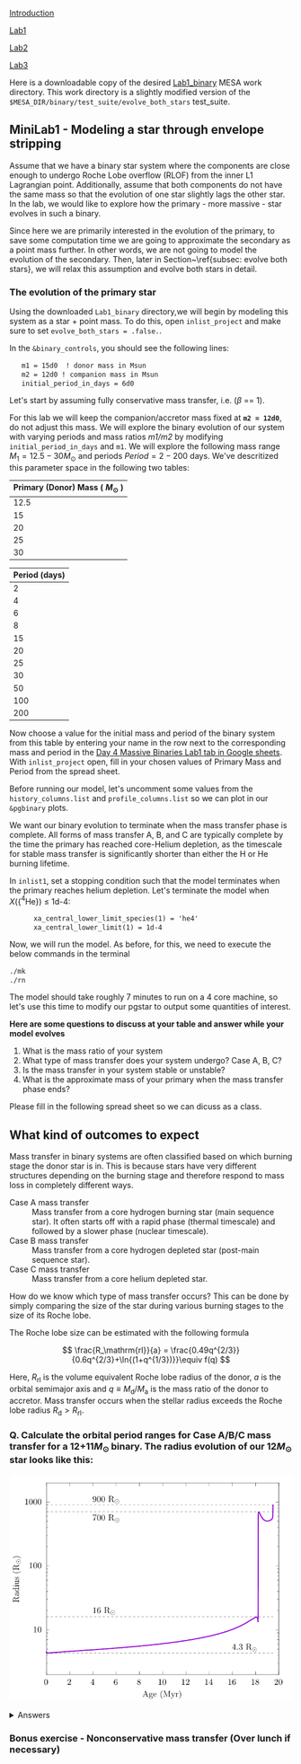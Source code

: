 [Introduction](./index.html)

[Lab1](./Lab1.html)

[Lab2](./Lab2.html)

[Lab3](./Lab3.html)


Here is a downloadable copy of the desired [Lab1_binary](https://drive.google.com/file/d/1I6MnPMCoP70sHlNo4NWNYZYrRpX5UzUm/view?usp=share_link) MESA work directory.
This work directory is a slightly modified version of the `$MESA_DIR/binary/test_suite/evolve_both_stars` test_suite.

## MiniLab1 - Modeling a star through envelope stripping



Assume that we have a binary star system where the components are close enough to undergo Roche Lobe overflow (RLOF) from the inner L1 Lagrangian point. Additionally, assume that both components do not have the same mass so that the evolution of one star slightly lags the other star. In the lab, we would like to explore how the primary - more massive - star evolves in such a binary.

Since here we are primarily interested in the evolution of the primary, to save some computation time we are going to approximate the secondary as a point mass further. In other words, we are not going to model the evolution of the secondary. Then, later in Section~\ref{subsec: evolve both stars}, we will relax this assumption and evolve both stars in detail.

### The evolution of the primary star

Using the downloaded `Lab1_binary` directory,we will begin by modeling this system as a star + point mass. To do this, open `inlist_project` and make sure to set `evolve_both_stars = .false.`.

In the `&binary_controls`, you should see the following lines:

```
   m1 = 15d0  ! donor mass in Msun
   m2 = 12d0 ! companion mass in Msun
   initial_period_in_days = 6d0
```
Let's start by assuming fully conservative mass transfer, i.e. ($\beta$ == 1).

For this lab we will keep the companion/accretor mass fixed at **`m2 = 12d0`**, do not adjust this mass. We will explore the binary evolution of our system with varying periods and mass ratios *m1/m2* by modifying `initial_period_in_days` and `m1`. We will explore the following mass range $M_{1} = 12.5 - 30 M_{\odot}$ and periods $Period = 2 - 200$ days. We've descritized this parameter space in the following two tables:

| Primary (Donor) Mass ( $M_{\odot}$ ) |   
|:------------------------|
| 12.5      |
| 15        |
| 20        |
| 25        |
| 30        |

| Period (days) |     
|:--------------|
| 2        | 
| 4        | 
| 6        | 
| 8        |
| 15       |
| 20       |
| 25       |
| 30       |
| 50       |
| 100       |
| 200        | 

Now choose a value for the initial mass and period of the binary system from this table by entering your name in the row next to the corresponding mass and period in the [Day 4 Massive Binaries Lab1 tab in Google sheets](https://docs.google.com/spreadsheets/d/1__UPg_5JfiBkJpZTleyaSwW_faxHzmo_X7Us2RTfLOM/edit?usp=sharing). With `inlist_project` open, fill in your chosen values of Primary Mass and Period from the spread sheet.


Before running our model, let's uncomment some values from the `history_columns.list` and `profile_columns.list` so we can plot in our `&pgbinary` plots.


We want our binary evolution to terminate when the mass transfer phase is complete. All forms of mass transfer A, B, and C are typically complete by the time the primary has reached core-Helium depletion, as the timescale for stable mass transfer is significantly shorter than either the H or He burning lifetime.

In `inlist1`, set a stopping condition such that the model terminates when the primary reaches helium depletion. Let's terminate the model when $X$({$^4$He}) $\leq$ 1d-4:


```plaintext
      xa_central_lower_limit_species(1) = 'he4'
      xa_central_lower_limit(1) = 1d-4
```


Now, we will run the model. As before, for this, we need to execute the below commands in the terminal

```
./mk
./rn
```


The model should take roughly 7 minutes to run on a 4 core machine, so let's use this time to modify our pgstar to output some quantities of interest.





**Here are some questions to discuss at your table and answer while your model evolves**

1. What is the mass ratio of your system
2. What type of mass transfer does your system undergo? Case A, B, C?
3. Is the mass transfer in your system stable or unstable?
4. What is the approximate mass of your primary when the mass transfer phase ends?



Please fill in the following spread sheet so we can dicuss as a class.



## What kind of outcomes to expect


Mass transfer in binary systems are often classified based on which burning stage the donor star is in. This is because stars have very different structures depending on the burning stage and therefore respond to mass loss in completely different ways.

<dl>
  <dt> Case A mass transfer </dt>
       <dd> Mass transfer from a core hydrogen burning star (main sequence star). It often starts off with a rapid phase (thermal timescale) and followed by a slower phase (nuclear timescale).</dd>
  <dt> Case B mass transfer </dt>
       <dd> Mass transfer from a core hydrogen depleted star (post-main sequence star).  </dd>
  <dt> Case C mass transfer </dt>
       <dd> Mass transfer from a core helium depleted star. </dd>
</dl>

How do we know which type of mass transfer occurs? This can be done by simply comparing the size of the star during various burning stages to the size of its  Roche lobe.


The Roche lobe size can be estimated with the following formula

$$
\frac{R_\mathrm{rl}}{a} = \frac{0.49q^{2/3}}{0.6q^{2/3}+\ln{(1+q^{1/3})}}\equiv f(q)
$$

Here, $R_\mathrm{rl}$ is the volume equivalent Roche lobe radius of the donor, $a$ is the orbital semimajor axis and $q\equiv M_\mathrm{d}/M_\mathrm{a}$ is the mass ratio of the donor to accretor. Mass transfer occurs when the stellar radius exceeds the Roche lobe radius $R_\mathrm{d}>R_\mathrm{rl}$.

### Q. Calculate the orbital period ranges for Case A/B/C mass transfer for a 12+11$M_\odot$ binary. The radius evolution of our 12$M_\odot$ star looks like this:

![Radius evolution of a 12$M_\odot$ star](Figures/Radius_evo.png)

<details><summary>Answers</summary>

If the donor star engages in mass transfer at a given radius $R$, the orbital separation needs to be $a=R/f(q)$. The orbital period of a binary is given by Kepler's law
$$
P_\mathrm{orb}=2\pi\sqrt{\frac{a^3}{G(M_1+M_2)}}.
$$

+ Case A: $0.9~\mathrm{d}\lesssim P_\mathrm{orb}\lesssim6.4~\mathrm{d}$
+ Case B: $6.4~\mathrm{d}\lesssim P_\mathrm{orb}\lesssim1860~\mathrm{d}$
+ Case C: $1860~\mathrm{d}\lesssim P_\mathrm{orb}\lesssim2720~\mathrm{d}$

Discussion point: What are the ratios of Case A vs Case B vs Case C mass transfer if we assume a log-uniform orbital period distribution?

</details>


### Bonus exercise - Nonconservative mass transfer (Over lunch if necessary)




